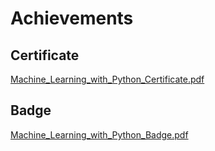 

# Achievements
## Certificate
[Machine_Learning_with_Python_Certificate.pdf](https://prod-files-secure.s3.us-west-2.amazonaws.com/03e82b26-cccb-4906-bb56-adabcbdc0655/0f35a87e-0c16-48ac-af62-4e4cc34c6a19/Machine_Learning_with_Python_Certificate.pdf?X-Amz-Algorithm=AWS4-HMAC-SHA256&X-Amz-Content-Sha256=UNSIGNED-PAYLOAD&X-Amz-Credential=ASIAZI2LB46677R24EUX%2F20250130%2Fus-west-2%2Fs3%2Faws4_request&X-Amz-Date=20250130T091530Z&X-Amz-Expires=3600&X-Amz-Security-Token=IQoJb3JpZ2luX2VjEJn%2F%2F%2F%2F%2F%2F%2F%2F%2F%2FwEaCXVzLXdlc3QtMiJIMEYCIQCAJvXofoXTFrWx1T8%2Btuy4tX2M%2BD67TSEnFxv7xmAoOwIhAOUft62TedC5%2FfObbTBnGU3w0eroGjT9DmddaCHs5s%2BFKogECKL%2F%2F%2F%2F%2F%2F%2F%2F%2F%2FwEQABoMNjM3NDIzMTgzODA1Igxc699lqWhlZUEMApkq3ANow0Z%2FIKpFSUWgVqC%2FOgc9pzrdj%2FaGpfV5jmQNBGS1OOSTeuraj5n%2BgRYUCF0OpxuMCXGudcNdMLYO5vhegRbWRD3m9zFzlcRQXm%2FTrR6pHcVKQSyPw3MY%2FGI5hudzDWj55TXEobz%2FqquLJtuygatca75pwh%2Fcz%2BCgHiaIii%2BqnrM%2Bb0unIpnFnWvUAmS8eVfWd9lMnqX%2FQBotcqfQo8ogjT5H1%2BqdA%2BQHnCWw%2B%2FXqrums34tat1D%2FyqmSQTnRdBTvj7RrQq0O0bMkgZG8tbiarX7P1KYSIXpTxH5yye1AHKTW6kx2%2FrZ6PC4I5TGLNMxk7E%2B%2BM6QkQurFfPZ%2FOBF6ICOil%2FpatnZia9ypiQy3eZ2c2%2BUYEkXidxX1KwzmAZ%2BC4ri42dHepQ4AED5MEM%2FK7CKlyKPl%2FlmIbkHiHXeaoJUkjGGS1F8ljuZyZuoTSSxUNwf64fjrwBg9tXNm2ptDTxgfVRvfLEHhTIq%2F1jzdD9LRtbHmoWLrekcvI1skmM4lJQve92hcu%2FA94nG0YL2GmOAq2RnsOC8HIXtbnz2f5Nee1vihpxer0Rtd78pzbyEHJuBkpw907oHkMOHph8QM3fUdZaKlgzd2RadxAoe6R%2F0PBKEYe%2FVwjvx8STD47uy8BjqkAb1ZCX4M3xLPtiNVYUrlcLUKbW4Qf0R38ugmYPH%2FpL%2FwpA2xm%2FfS%2F%2FEjjIuwNJXAqJrlmF92HoYObkQQU3j7FdIeUHwJlduuseNiD6cbowlzGDxwPeW7d1AWbMaMolnJvDHfg7aCtKW%2FbcoqYYPAQtjGkOXiK%2FCT8Yu827ExQ88LEWzQsKCP97AMB%2BoN5Vi5kkYjiZ0Z0AzY8%2FJpifkwJ0a0FUW4&X-Amz-Signature=dd4e8dabef5b84fd5ad507c2d18f29e0da2da6fac15519d4d2e30f16d69cb041&X-Amz-SignedHeaders=host&x-id=GetObject)
## Badge
[Machine_Learning_with_Python_Badge.pdf](https://prod-files-secure.s3.us-west-2.amazonaws.com/03e82b26-cccb-4906-bb56-adabcbdc0655/ff622a22-73d6-44e3-9c7b-e89a8e61b7aa/Machine_Learning_with_Python_Badge.pdf?X-Amz-Algorithm=AWS4-HMAC-SHA256&X-Amz-Content-Sha256=UNSIGNED-PAYLOAD&X-Amz-Credential=ASIAZI2LB46677R24EUX%2F20250130%2Fus-west-2%2Fs3%2Faws4_request&X-Amz-Date=20250130T091530Z&X-Amz-Expires=3600&X-Amz-Security-Token=IQoJb3JpZ2luX2VjEJn%2F%2F%2F%2F%2F%2F%2F%2F%2F%2FwEaCXVzLXdlc3QtMiJIMEYCIQCAJvXofoXTFrWx1T8%2Btuy4tX2M%2BD67TSEnFxv7xmAoOwIhAOUft62TedC5%2FfObbTBnGU3w0eroGjT9DmddaCHs5s%2BFKogECKL%2F%2F%2F%2F%2F%2F%2F%2F%2F%2FwEQABoMNjM3NDIzMTgzODA1Igxc699lqWhlZUEMApkq3ANow0Z%2FIKpFSUWgVqC%2FOgc9pzrdj%2FaGpfV5jmQNBGS1OOSTeuraj5n%2BgRYUCF0OpxuMCXGudcNdMLYO5vhegRbWRD3m9zFzlcRQXm%2FTrR6pHcVKQSyPw3MY%2FGI5hudzDWj55TXEobz%2FqquLJtuygatca75pwh%2Fcz%2BCgHiaIii%2BqnrM%2Bb0unIpnFnWvUAmS8eVfWd9lMnqX%2FQBotcqfQo8ogjT5H1%2BqdA%2BQHnCWw%2B%2FXqrums34tat1D%2FyqmSQTnRdBTvj7RrQq0O0bMkgZG8tbiarX7P1KYSIXpTxH5yye1AHKTW6kx2%2FrZ6PC4I5TGLNMxk7E%2B%2BM6QkQurFfPZ%2FOBF6ICOil%2FpatnZia9ypiQy3eZ2c2%2BUYEkXidxX1KwzmAZ%2BC4ri42dHepQ4AED5MEM%2FK7CKlyKPl%2FlmIbkHiHXeaoJUkjGGS1F8ljuZyZuoTSSxUNwf64fjrwBg9tXNm2ptDTxgfVRvfLEHhTIq%2F1jzdD9LRtbHmoWLrekcvI1skmM4lJQve92hcu%2FA94nG0YL2GmOAq2RnsOC8HIXtbnz2f5Nee1vihpxer0Rtd78pzbyEHJuBkpw907oHkMOHph8QM3fUdZaKlgzd2RadxAoe6R%2F0PBKEYe%2FVwjvx8STD47uy8BjqkAb1ZCX4M3xLPtiNVYUrlcLUKbW4Qf0R38ugmYPH%2FpL%2FwpA2xm%2FfS%2F%2FEjjIuwNJXAqJrlmF92HoYObkQQU3j7FdIeUHwJlduuseNiD6cbowlzGDxwPeW7d1AWbMaMolnJvDHfg7aCtKW%2FbcoqYYPAQtjGkOXiK%2FCT8Yu827ExQ88LEWzQsKCP97AMB%2BoN5Vi5kkYjiZ0Z0AzY8%2FJpifkwJ0a0FUW4&X-Amz-Signature=89e74a123759f7b9abe86fd36eb3bdda87569779d76e5af26f620e6075ee9d07&X-Amz-SignedHeaders=host&x-id=GetObject)
